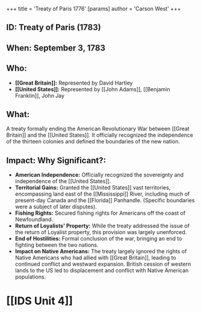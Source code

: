 +++
 title = 'Treaty of Paris 1776'
[params]
	author = 'Carson West'
+++
## ID: Treaty of Paris (1783)

## When: September 3, 1783

## Who:
* **[[Great Britain]]:** Represented by David Hartley
* **[[United States]]:** Represented by [[John Adams]], [[Benjamin Franklin]], John Jay

## What: 
A treaty formally ending the American Revolutionary War between [[Great Britain]] and the [[United States]].  It officially recognized the independence of the thirteen colonies and defined the boundaries of the new nation.

## Impact: Why Significant?:
* **American Independence:**  Officially recognized the sovereignty and independence of the [[United States]].
* **Territorial Gains:** Granted the [[United States]] vast territories, encompassing land east of the [[Mississippi]] River,  including much of present-day Canada and the [[Florida]] Panhandle.  (Specific boundaries were a subject of later disputes).
* **Fishing Rights:** Secured fishing rights for Americans off the coast of Newfoundland.
* **Return of Loyalists' Property:**  While the treaty addressed the issue of the return of Loyalist property, this provision was largely unenforced.
* **End of Hostilities:** Formal conclusion of the war, bringing an end to fighting between the two nations.
* **Impact on Native Americans:** The treaty largely ignored the rights of Native Americans who had allied with [[Great Britain]], leading to continued conflict and westward expansion.  British cession of western lands to the US led to displacement and conflict with Native American populations.


# [[IDS Unit 4]]
